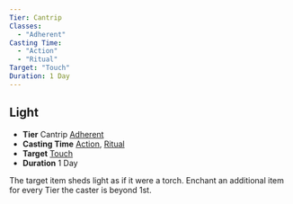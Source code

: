 ```yaml
---
Tier: Cantrip
Classes:
  - "Adherent"
Casting Time:
  - "Action"
  - "Ritual"
Target: "Touch"
Duration: 1 Day
---
```

## Light
- **Tier** Cantrip [Adherent](app://obsidian.md/SRD/Archetypes/Adherent.md)
- **Casting Time** [Action](app://obsidian.md/SRD/Glossary/Action.md), [Ritual](app://obsidian.md/SRD/Glossary/Ritual.md)
- **Target** [Touch](app://obsidian.md/SRD/Glossary/Touch.md)
- **Duration** 1 Day


The target item sheds light as if it were a torch. Enchant an additional item for every Tier the caster is beyond 1st.